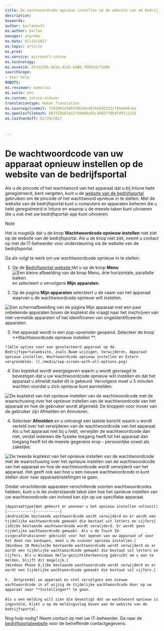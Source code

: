 ```yaml
---
title: De wachtwoordcode opnieuw instellen op de website van de bedrijfsportal | Microsoft Docs
description: 
keywords: 
author: barlanmsft
ms.author: barlan
manager: angrobe
ms.date: 02/23/2017
ms.topic: article
ms.prod: 
ms.service: microsoft-intune
ms.technology: 
ms.assetid: 4fa3255b-9d1e-42d5-bd8b-70963dcf2d86
searchScope:
- User help
ROBOTS: 
ms.reviewer: mamoriss
ms.suite: ems
ms.custom: intune-enduser
translationtype: Human Translation
ms.sourcegitcommit: f293901d3865f0b10ed876e83b151cf59a046cba
ms.openlocfilehash: 68725bb63ae2750e89a03c16027f8b4fd9111255
ms.lasthandoff: 02/24/2017


---
```


# <a name="how-to-reset-your-device-passcode-from-the-company-portal-website"></a>De wachtwoordcode van uw apparaat opnieuw instellen op de website van de bedrijfsportal

Als u de pincode of het wachtwoord van het apparaat dat u bij Intune hebt geregistreerd, bent vergeten, kunt u de [website van de bedrijfsportal](http://portal.manage.microsoft.com) gebruiken om de pincode of het wachtwoord opnieuw in te stellen. Met de website van de bedrijfsportal kunt u computers en apparaten beheren die u hebt geregistreerd in Intune en waarop u de meeste taken kunt uitvoeren die u ook met uw bedrijfsportal-app kunt uitvoeren.

> [!NOTE]
> Het is mogelijk dat u de knop **Wachtwoordcode opnieuw instellen** niet ziet op de website van de bedrijfsportal. Als u de knop niet ziet, neemt u contact op met de IT-beheerder voor ondersteuning via de website van de bedrijfsportal.

Ga als volgt te werk om uw wachtwoordcode opnieuw in te stellen:

1.    Op de [Bedrijfsportal-website ](http://portal.manage.microsoft.com) tikt u op de knop __Menu__ ![Een kleine afbeelding van de knop Menu, drie horizontale, parallelle balken.](/Intune/whats-new/media/CP_hamburger_menu.png) en selecteert u vervolgens __Mijn apparaten__.

2. Op de pagina __Mijn apparaten__ selecteert u de naam van het apparaat waarvan u de wachtwoordcode opnieuw wilt instellen.

  ![Een schermafbeelding van de pagina Mijn apparaat met een paar onbekende apparaten boven de koptekst die vraagt naar het inschrijven van niet-vermelde apparaten of het identificeren van ongeïdentificeerde apparaten.](./media/macOS_enroll_002_tap_here_banner.png)

3.    Het apparaat wordt in een pop-upvenster geopend. Selecteer de knop **Wachtwoordcode opnieuw instellen **.

    ![Alle opties voor een geselecteerd apparaat op de Bedrijfsportalwebsite, zoals Naam wijzigen, Verwijderen, Apparaat opnieuw instellen, Wachtwoordcode opnieuw instellen en Extern vergrendelen. ](./media/iwp-screen-with-all-options.png)

4.  Een koptekst wordt weergegeven waarin u wordt gevraagd te bevestigen dat u uw wachtwoordcode opnieuw wilt instellen en dat het apparaat u afmeldt nadat dit is gebeurd. Vervolgens moet u 5 minuten wachten voordat u zich opnieuw kunt aanmelden.

  ![De koptekst van het opnieuw instellen van de wachtwoordcode met de waarschuwing over het opnieuw instellen van de wachtwoordcode van het apparaat en hoe de gebruiker wordt afgemeld. De knoppen voor invoer van de gebruiker zijn Afmelden en Annuleren.](./media/iwp-reset-passcode-popup.png)

4.  Selecteer **Afmelden** en u ontvangt een laatste bericht waarin u wordt verteld over het verwijderen van de wachtwoordcode van het apparaat. Als u het apparaat niet bij u hebt, verwijder de wachtwoordcode dan niet, omdat iedereen die fysieke toegang heeft tot het apparaat dan toegang heeft tot de meeste gegevens erop - persoonlijke zowel als zakelijke.

  ![De tweede koptekst van het opnieuw instellen van de wachtwoordcode met de waarschuwing over het opnieuw instellen van de wachtwoordcode van het apparaat en hoe de wachtwoordcode wordt verwijderd van het apparaat. Het geeft ook aan hoe u een nieuwe wachtwoordcode in kunt stellen door naar apparaatinstellingen te gaan.](./media/iwp-reset-passcode-2nd-popup.png)


Omdat verschillende apparaten verschillende soorten wachtwoordcodes hebben, kunt u in de onderstaande tabel zien hoe het opnieuw instellen van uw wachtwoordcode van invloed kan zijn op uw specifieke apparaat. 

    |Apparaattype|Wat gebeurt er wanneer u het opnieuw instellen voltooit|
    |------------|-----------|
    |Android|De bestaande wachtwoordcode wordt verwijderd en er wordt een tijdelijke wachtwoordcode gemaakt die bestaat uit letters en cijfers|
    |iOS|De bestaande wachtwoordcode wordt verwijderd. Er wordt geen tijdelijke wachtwoordcode gemaakt. Als u de Touch ID-vingerafdrukscanner gebruikt voor het openen van uw apparaat of voor het doen van aankopen, moet u de scanner opnieuw instellen.|
    |Windows 10 Mobile|De bestaande wachtwoordcode wordt verwijderd en er wordt een tijdelijke wachtwoordcode gemaakt die bestaat uit letters en cijfers. Als u Windows Hello-gezichtsherkenning gebruikt om u aan te melden, blijft dit mogelijk.|
    |Windows Phone 8,1|De bestaande wachtwoordcode wordt verwijderd en er wordt een tijdelijke wachtwoordcode gemaakt die bestaat uit cijfers.|

    5.  Ontgrendel uw apparaat en stel vervolgens een nieuwe wachtwoordcode in of wijzig de tijdelijke wachtwoordcode door op uw apparaat naar **Instellingen** te gaan.

    Als u een melding wilt zien die bevestigt dat uw wachtwoord opnieuw is ingesteld, klikt u op de meldingsvlag boven aan de website van de bedrijfsportal.

Nog hulp nodig? Neem contact op met uw IT-beheerder. Ga naar de [bedrijfsportalwebsite](http://portal.manage.microsoft.com) voor de betreffende contactgegevens.

